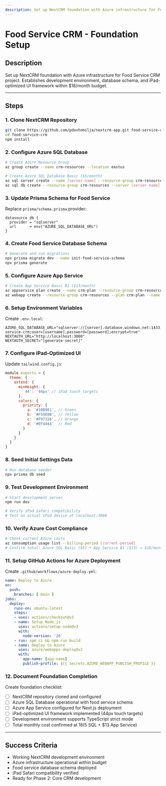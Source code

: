 ```yaml
---
description: Set up NextCRM foundation with Azure infrastructure for Food Service CRM project. Establishes development environment, database schema, and iPad-optimized UI framework within $18/month budget.
---
```


# Food Service CRM - Foundation Setup

## Description
Set up NextCRM foundation with Azure infrastructure for Food Service CRM project. Establishes development environment, database schema, and iPad-optimized UI framework within $18/month budget.

---

## Steps

### 1. Clone NextCRM Repository
```bash
git clone https://github.com/pdovhomilja/nextcrm-app.git food-service-crm
cd food-service-crm
npm install
```

### 2. Configure Azure SQL Database
```bash
# Create Azure Resource Group
az group create --name crm-resources --location eastus

# Create Azure SQL Database Basic ($5/month)
az sql server create --name [server-name] --resource-group crm-resources --location eastus --admin-user [username] --admin-password [password]
az sql db create --resource-group crm-resources --server [server-name] --name food-service-crm --service-objective Basic
```

### 3. Update Prisma Schema for Food Service
Replace `prisma/schema.prisma` provider:
```prisma
datasource db {
  provider = "sqlserver"
  url      = env("AZURE_SQL_DATABASE_URL")
}
```

### 4. Create Food Service Database Schema
```bash
# Generate and run migrations
npx prisma migrate dev --name init-food-service-schema
npx prisma generate
```

### 5. Configure Azure App Service
```bash
# Create App Service Basic B1 ($13/month)
az appservice plan create --name crm-plan --resource-group crm-resources --sku B1
az webapp create --resource-group crm-resources --plan crm-plan --name [app-name] --runtime "NODE:20-lts"
```

### 6. Setup Environment Variables
Create `.env.local`:
```env
AZURE_SQL_DATABASE_URL="sqlserver://[server].database.windows.net:1433;database=food-service-crm;user=[username];password=[password];encrypt=true"
NEXTAUTH_URL="http://localhost:3000"
NEXTAUTH_SECRET="[generate-secret]"
```

### 7. Configure iPad-Optimized UI
Update `tailwind.config.js`:
```javascript
module.exports = {
  theme: {
    extend: {
      minHeight: {
        '44': '44px' // iPad touch targets
      },
      colors: {
        priority: {
          a: '#10B981', // Green
          b: '#F59E0B', // Yellow
          c: '#F97316', // Orange
          d: '#EF4444'  // Red
        }
      }
    }
  }
}
```

### 8. Seed Initial Settings Data
```bash
# Run database seeder
npx prisma db seed
```

### 9. Test Development Environment
```bash
# Start development server
npm run dev

# Verify iPad Safari compatibility
# Test on actual iPad device at localhost:3000
```

### 10. Verify Azure Cost Compliance
```bash
# Check current Azure costs
az consumption usage list --billing-period [current-period]
# Confirm total: Azure SQL Basic ($5) + App Service B1 ($13) = $18/month
```

### 11. Setup GitHub Actions for Azure Deployment
Create `.github/workflows/azure-deploy.yml`:
```yaml
name: Deploy to Azure
on:
  push:
    branches: [ main ]
jobs:
  deploy:
    runs-on: ubuntu-latest
    steps:
    - uses: actions/checkout@v3
    - name: Setup Node.js
      uses: actions/setup-node@v3
      with:
        node-version: '20'
    - run: npm ci && npm run build
    - name: Deploy to Azure
      uses: azure/webapps-deploy@v2
      with:
        app-name: [app-name]
        publish-profile: ${{ secrets.AZURE_WEBAPP_PUBLISH_PROFILE }}
```

### 12. Document Foundation Completion
Create foundation checklist:
- [ ] NextCRM repository cloned and configured
- [ ] Azure SQL Database operational with food service schema
- [ ] Azure App Service configured for Next.js deployment
- [ ] iPad-optimized UI framework implemented (44px touch targets)
- [ ] Development environment supports TypeScript strict mode
- [ ] Total monthly cost confirmed at $18 ($5 SQL + $13 App Service)

---

## Success Criteria
- Working NextCRM development environment
- Azure infrastructure operational within budget
- Food service database schema deployed
- iPad Safari compatibility verified
- Ready for Phase 2: Core CRM development